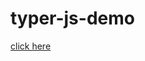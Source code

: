 # typer-js-demo
<html>
<head>
<body>
<a href= "https://pedantic-nightingale-a27d00.netlify.com/ ">click here </a>
</body>
</head>
</html>
